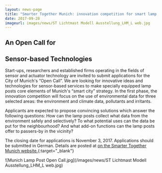 ```yaml
---
layout: news-page
title: "Smarter Together Munich: innovation competition for smart lamp posts"
date: 2017-09-28
imageurl: images/news/ST Lichtmast Modell Ausstellung_LHM_L web.jpg
---
```


<div class="multiline">
<h2><span class="ornament-news">An Open Call for</span></h2>
<h2><span class="ornament-news">Sensor-based Technologies</span></h2>
</div>

Start-ups, researchers and established firms operating in the fields of sensor and actuator technology are invited to submit applications for the City of Munich's “Open Call”. We are looking for innovative ideas and technologies for sensor-based services to make specially equipped lamp posts core elements of Munich's “smart city” strategy. In the first phase, the innovation competition will focus on the use of environmental data for three selected areas: the environment and climate data, pollutants and irritants.

Applicants are expected to propose convincing solutions which answer the following questions: How can the lamp posts collect what data from the environment safely and selectively? To what potential uses can the data be put for the neighbourhood? And what add-on functions can the lamp posts offer to passers-by in the vicinity?

The closing date for applications is November 3, 2017. Applications should be submitted in German. Details are posted at [on the Smarter Together Munich website.](www.smarter-together.de){:target="_blank"}

![Munich Lamp Post Open Call.jpg](/images/news/ST Lichtmast Modell Ausstellung_LHM_L web.jpg)
